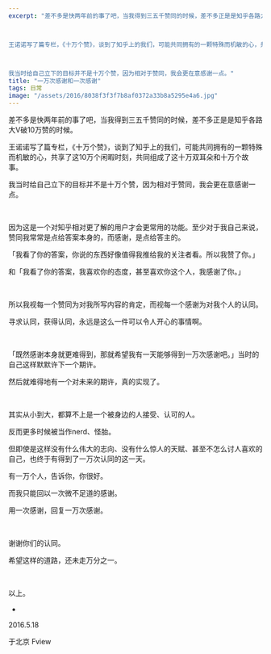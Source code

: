 ```yaml
---
excerpt: "差不多是快两年前的事了吧，当我得到三五千赞同的时候，差不多正是是知乎各路大V破10万赞的时候。



王诺诺写了篇专栏，《十万个赞》，谈到了知乎上的我们，可能共同拥有的一颗特殊而机敏的心，共享了这10万个闲暇时刻，共同组成了这十万双耳朵和十万个故事。



我当时给自己立下的目标并不是十万个赞，因为相对于赞同，我会更在意感谢一点。"
title: "一万次感谢和一次感谢"
tags: 日常
image: "/assets/2016/8038f3f3f7b8af0372a33b8a5295e4a6.jpg"
---
```


差不多是快两年前的事了吧，当我得到三五千赞同的时候，差不多正是是知乎各路大V破10万赞的时候。

王诺诺写了篇专栏，《十万个赞》，谈到了知乎上的我们，可能共同拥有的一颗特殊而机敏的心，共享了这10万个闲暇时刻，共同组成了这十万双耳朵和十万个故事。

我当时给自己立下的目标并不是十万个赞，因为相对于赞同，我会更在意感谢一点。

<br>

因为这是一个对知乎相对更了解的用户才会更常用的功能。至少对于我自己来说，赞同我常常是点给答案本身的，而感谢，是点给答主的。

「我看了你的答案，你说的东西好像值得我推给我的关注者看。所以我赞了你。」

和「我看了你的答案，我喜欢你的态度，甚至喜欢你这个人，我感谢了你。」

<br>

所以我视每一个赞同为对我所写内容的肯定，而视每一个感谢为对我个人的认同。

寻求认同，获得认同，永远是这么一件可以令人开心的事情啊。

<br>

「既然感谢本身就更难得到，那就希望我有一天能够得到一万次感谢吧。」当时的自己这样默默许下一个期许。

然后就难得地有一个对未来的期许，真的实现了。

<br>

其实从小到大，都算不上是一个被身边的人接受、认可的人。

反而更多时候被当作nerd、怪胎。

但即使是这样没有什么伟大的志向、没有什么惊人的天赋、甚至不怎么讨人喜欢的自己，也终于有得到了一万次认同的这一天。

有一万个人，告诉你，你很好。

而我只能回以一次微不足道的感谢。

用一次感谢，回复一万次感谢。

<br>

谢谢你们的认同。

希望这样的道路，还未走万分之一。

<br>

以上。

-

2016.5.18

于北京 Fview
